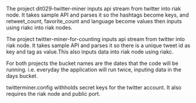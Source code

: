 The project  dit029-twitter-miner inputs api stream from twitter into riak node. It takes sample API and parses it so the hashtags become keys, and retweet_count, favorite_count and language become values then inputs using riakc into riak nodes. 

The project twitter-miner-for-counting inputs api stream from twitter into riak node. It takes sample API and parses it so there is a unique tweet id as key and tag as value.This also inputs data into riak node using riakc. 

For both projects the bucket names are the dates that the code will be running. i.e. everyday the application will run twice, inputing data in the days bucket. 

twitterminer.config withholds secret keys for the twitter account. It also requires the riak node and public port. 

